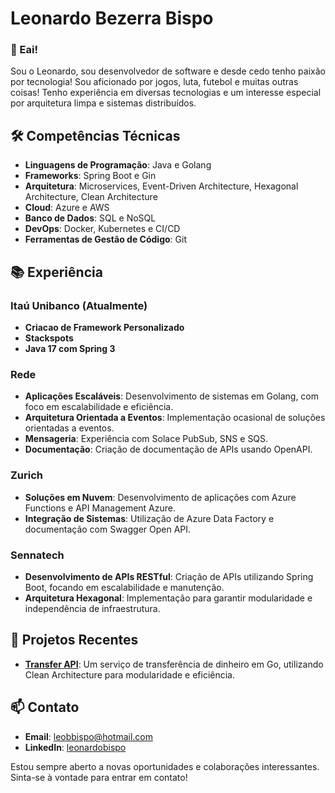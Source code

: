 # Leonardo Bezerra Bispo

### 👋 Eai!

Sou o Leonardo, sou desenvolvedor de software e desde cedo tenho paixão por tecnologia! Sou aficionado por jogos, luta, futebol e muitas outras coisas! Tenho experiência em diversas tecnologias e um interesse especial por arquitetura limpa e sistemas distribuídos.

## 🛠️ Competências Técnicas

- **Linguagens de Programação**: Java e Golang
- **Frameworks**: Spring Boot e Gin
- **Arquitetura**: Microservices, Event-Driven Architecture, Hexagonal Architecture, Clean Architecture
- **Cloud**: Azure e AWS
- **Banco de Dados**: SQL e NoSQL
- **DevOps**: Docker, Kubernetes e CI/CD
- **Ferramentas de Gestão de Código**: Git

## 📚 Experiência

### Itaú Unibanco (Atualmente)
- **Criacao de Framework Personalizado**
- **Stackspots**
- **Java 17 com Spring 3**

### Rede
- **Aplicações Escaláveis**: Desenvolvimento de sistemas em Golang, com foco em escalabilidade e eficiência.
- **Arquitetura Orientada a Eventos**: Implementação ocasional de soluções orientadas a eventos.
- **Mensageria**: Experiência com Solace PubSub, SNS e SQS.
- **Documentação**: Criação de documentação de APIs usando OpenAPI.

### Zurich
- **Soluções em Nuvem**: Desenvolvimento de aplicações com Azure Functions e API Management Azure.
- **Integração de Sistemas**: Utilização de Azure Data Factory e documentação com Swagger Open API.

### Sennatech
- **Desenvolvimento de APIs RESTful**: Criação de APIs utilizando Spring Boot, focando em escalabilidade e manutenção.
- **Arquitetura Hexagonal**: Implementação para garantir modularidade e independência de infraestrutura.

## 🌱 Projetos Recentes

- **[Transfer API](https://github.com/princeflaco/transfer-api)**: Um serviço de transferência de dinheiro em Go, utilizando Clean Architecture para modularidade e eficiência.

## 📫 Contato

- **Email**: leobbispo@hotmail.com
- **LinkedIn**: [leonardobispo](https://www.linkedin.com/in/leonardobispo)

Estou sempre aberto a novas oportunidades e colaborações interessantes. Sinta-se à vontade para entrar em contato!

